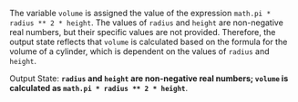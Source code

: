 The variable `volume` is assigned the value of the expression `math.pi * radius ** 2 * height`. The values of `radius` and `height` are non-negative real numbers, but their specific values are not provided. Therefore, the output state reflects that `volume` is calculated based on the formula for the volume of a cylinder, which is dependent on the values of `radius` and `height`. 

Output State: **`radius` and `height` are non-negative real numbers; `volume` is calculated as `math.pi * radius ** 2 * height`**.